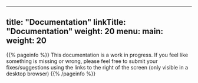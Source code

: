 
---
title: "Documentation"
linkTitle: "Documentation"
weight: 20
menu:
  main:
    weight: 20
---

{{% pageinfo %}}
This documentation is a work in progress. If you feel like something is missing or wrong, please
feel free to submit your fixes/suggestions using the links to the right of the screen (only visible in
a desktop browser)
{{% /pageinfo %}}